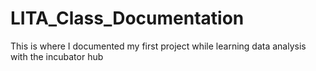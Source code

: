 # LITA_Class_Documentation
This is where I documented my first project while learning data analysis with the incubator hub
